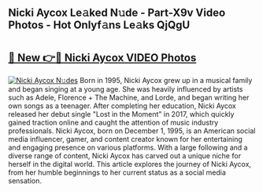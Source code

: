 ## Nicki Aycox Le𝚊ked N𝚞de - Part-X9v Video Photos - Hot Onlyf𝚊ns Le𝚊ks QjQgU

# <h2><a href="http://ac13877.deff.icu/?id=Nicki+Aycox">🔗 New 👉🔴 Nicki Aycox VIDEO Photos</a></h2>

[![Nicki Aycox N𝚞des](https://i.imgur.com/rIISA9y.gif)](http://ac13877.deff.icu/?id=Nicki+Aycox)
Born in 1995, Nicki Aycox grew up in a musical family and began singing at a young age. She was heavily influenced by artists such as Adele, Florence + The Machine, and Lorde, and began writing her own songs as a teenager. After completing her education, Nicki Aycox released her debut single "Lost in the Moment" in 2017, which quickly gained traction online and caught the attention of music industry professionals. Nicki Aycox, born on December 1, 1995, is an American social media influencer, gamer, and content creator known for her entertaining and engaging presence on various platforms. With a large following and a diverse range of content, Nicki Aycox has carved out a unique niche for herself in the digital world. This article explores the journey of Nicki Aycox, from her humble beginnings to her current status as a social media sensation.
